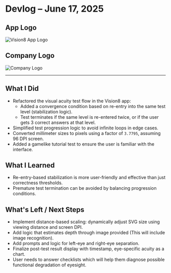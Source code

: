 # Devlog – June 17, 2025

## App Logo

![Vision8 App Logo](/image/app_logo.jpeg)

## Company Logo

![Company Logo](/image/company_logo.jpeg)

---

## What I Did
- Refactored the visual acuity test flow in the Vision8 app:
  - Added a convergence condition based on re-entry into the same test level (stabilization logic).
  - Test terminates if the same level is re-entered twice, or if the user gets 3 correct answers at that level.
- Simplified test progression logic to avoid infinite loops in edge cases.
- Converted millimeter sizes to pixels using a factor of `3.7795`, assuming 96 DPI screen.
- Added a gamelike tutorial test to ensure the user is familiar with the interface.

## What I Learned
- Re-entry-based stabilization is more user-friendly and effective than just correctness thresholds.
- Premature test termination can be avoided by balancing progression conditions.

## What's Left / Next Steps
- Implement distance-based scaling: dynamically adjust SVG size using viewing distance and screen DPI.
- Add logic that estimates depth through image provided (This will include image recognition).
- Add prompts and logic for left-eye and right-eye separation.
- Finalize post-test result display with timestamp, eye-specific acuity as a chart.
- User needs to answer checklists which will help them diagnose possible functional degradation of eyesight.
